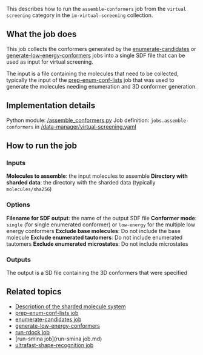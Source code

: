 This describes how to run the `assemble-conformers` job from the `virtual screening` category in the `im-virtual-screening` collection.

## What the job does

This job collects the conformers generated by the [enumerate-candidates](enumerate-candidates.md) or 
[generate-low-energy-conformers](generate-low-energy-conformers.md) jobs into a single SDF file that can be used as input for virtual screening.

The input is a file containing the molecules that need to be collected, typically the input of the 
[prep-enum-conf-lists](prep-enum-conf-lists.md) job that was used to generate the molecules needing enumeration and 3D conformer generation.

## Implementation details

Python module: [/assemble_conformers.py]()
Job definition: `jobs.assemble-conformers` in [/data-manager/virtual-screening.yaml]()

## How to run the job

### Inputs
**Molecules to assemble**: the input molecules to assemble
**Directory with sharded data**: the directory with the sharded data (typically `molecules/sha256`)

### Options
**Filename for SDF output**: the name of the output SDF file
**Conformer mode**: `single` (for single enumerated conformer) or  `low-energy` for the multiple low energy conformers
**Exclude base molecules**: Do not include the base molecule
**Exclude enumerated tautomers**: Do not include enumerated tautomers
**Exclude enumerated microstates**: Do not include microstates

### Outputs

The output is a SD file containing the 3D conformers that were specified

## Related topics

* [Description of the sharded molecule system](https://discourse.squonk.it/t/the-sharded-molecule-system/88)
* [prep-enum-conf-lists job](prep-enum-conf-lists.md)
* [enumerate-candidates job](enumerate-candidates.md)
* [generate-low-energy-conformers](../rdkit/generate-low-energy-conformers.md)
* [run-rdock job](run-rdock.md)
* [run-smina job](run-smina job.md)
* [ultrafast-shape-recognition job](ultrafast-shape-recognition.md)